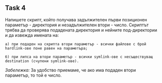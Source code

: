 ## Task 4

Напишете скрипт, който получава задължителен първи позиционен параметър - директория и незадължителен втори - число. Скриптът
трябва да проверява подадената директория и нейните под-директории и да извежда имената на:
  
    а) при подаден на скрипта втори параметър - всички файлове с брой hardlink-ове поне равен на параметъра;
  
    б) при липса на втори параметър - всички symlink-ове с несъществуващ destination (счупени symlink-ове).

*Забележка:* За удобство приемаме, че ако има подаден втори параметър, то той е число.
